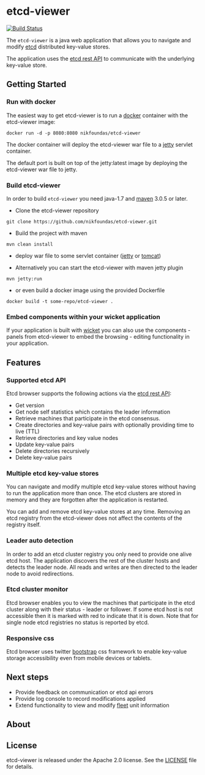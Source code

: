# etcd-viewer

[![Build Status](https://travis-ci.org/nikfoundas/etcd-viewer.png?branch=master)](https://travis-ci.org/nikfoundas/etcd-viewer)

The `etcd-viewer` is a java web application that allows you to navigate and modify [etcd][etcd] distributed key-value stores.

The application uses the [etcd rest API][etcd-api] to communicate with the underlying key-value store.

## Getting Started



### Run with docker

The easiest way to get etcd-viewer is to run a [docker][docker] container with the etcd-viewer image:

```docker run -d -p 8080:8080 nikfoundas/etcd-viewer```

The docker container will deploy the etcd-viewer war file to a [jetty][jetty] servlet container.

The default port is built on top of the jetty:latest image by deploying the etcd-viewer war file to jetty.


### Build etcd-viewer

In order to build `etcd-viewer` you need java-1.7 and [maven][maven] 3.0.5 or later.

* Clone the etcd-viewer repository

```git clone https://github.com/nikfoundas/etcd-viewer.git```

* Build the project with maven

```mvn clean install```

* deploy war file to some servlet container ([jetty][jetty] or [tomcat][tomcat])

* Alternatively you can start the etcd-viewer with maven jetty plugin

```mvn jetty:run```

* or even build a docker image using the provided Dockerfile

```docker build -t some-repo/etcd-viewer .```


### Embed components within your wicket application

If your application is built with [wicket][wicket] you can also use the
components - panels from etcd-viewer to embed the browsing - editing
functionality in your application.

## Features

### Supported etcd API

Etcd browser supports the following actions via the [etcd rest API][etcd-api]:

* Get version
* Get node self statistics which contains the leader information
* Retrieve machines that participate in the etcd consensus.
* Create directories and key-value pairs with optionally providing
time to live (TTL)
* Retrieve directories and key value nodes
* Update key-value pairs
* Delete directories recursively
* Delete key-value pairs


### Multiple etcd key-value stores

You can navigate and modify multiple etcd key-value stores without
having to run the application more than once. The etcd clusters are
stored in memory and they are forgotten after the application is
restarted.

You can add and remove etcd key-value stores at any time. Removing
an etcd registry from the etcd-viewer does not affect the contents
of the registry itself.

### Leader auto detection

In order to add an etcd cluster registry you only need to provide one
alive etcd host. The application discovers the rest of the cluster
hosts and detects the leader node. All reads and writes are then
directed to the leader node to avoid redirections.

### Etcd cluster monitor

Etcd browser enables you to view the machines that participate in the
etcd cluster along with their status - leader or follower. If some
etcd host is not accessible then it is marked with red to indicate
that it is down. Note that for single node etcd registries no
status is reported by etcd.


### Responsive css

Etcd browser uses twitter [bootstrap][bootstrap] css framework to enable key-value
storage accessibility even from mobile devices or tablets.

## Next steps

* Provide feedback on communication or etcd api errors
* Provide log console to record modifications applied
* Extend functionality to view and modify [fleet][fleet] unit information

## About



## License

etcd-viewer is released under the Apache 2.0 license. See the [LICENSE](LICENSE) file for details.

[etcd]: https://github.com/coreos/etcd
[etcd-api]: https://github.com/coreos/etcd/blob/master/Documentation/api.md
[docker]: https://www.docker.com/
[maven]: http://maven.apache.org
[wicket]: http://wicket.apache.org/
[bootstrap]: http://getbootstrap.com/
[fontawesome]: http://fortawesome.github.io/Font-Awesome/
[cxf]: http://cxf.apache.org
[jackson]: https://github.com/FasterXML/jackson
[jetty]: http://www.eclipse.org/jetty/
[tomcat]: http://tomcat.apache.org
[fleet]: https://github.com/coreos/fleet
